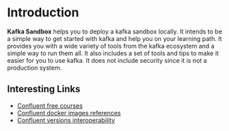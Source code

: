 # Introduction

**Kafka Sandbox** helps you to deploy a kafka sandbox locally. It intends to be a simple way to get started with kafka and
help you on your learning path. It provides you with a wide variety of tools from the kafka ecosystem and a simple way
to run them all. It also includes a set of tools and tips to make it easier for you to use kafka. It does not include
security since it is not a production system.

## Interesting Links

- [Confluent free courses](https://developer.confluent.io/learn-kafka/)
- [Confluent docker images references](https://docs.confluent.io/platform/current/installation/docker/image-reference.html)
- [Confluent versions interoperability](https://docs.confluent.io/platform/current/installation/versions-interoperability.html)

